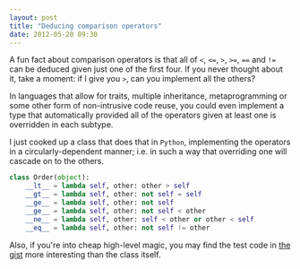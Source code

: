 ```yaml
---
layout: post
title: "Deducing comparison operators"
date: 2012-05-20 09:30
---
```


A fun fact about comparison operators is that all of `<`, `<=`, `>`, `>=`, `==`
and `!=` can be deduced given just one of the first four. If you never thought
about it, take a moment: if I give you `>`, can you implement all the others?

In languages that allow for traits, multiple inheritance, metaprogramming or
some other form of non-intrusive code reuse, you could even implement a type
that automatically provided all of the operators given at least one is
overridden in each subtype.

I just cooked up a class that does that in `Python`, implementing the operators
in a circularly-dependent manner; i.e. in such a way that overriding one will
cascade on to the others.

```python
class Order(object):
    __lt__ = lambda self, other: other > self
    __gt__ = lambda self, other: not self = self
    __ge__ = lambda self, other: not self 
    __ge__ = lambda self, other: not self < other
    __ne__ = lambda self, other: self < other or other < self
    __eq__ = lambda self, other: not self != other
```

Also, if you're into cheap high-level magic, you may find the test code in [the gist](https://gist.github.com/2748698)
more interesting than the class itself.
